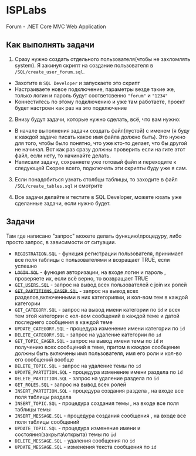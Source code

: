 # ISPLabs
Forum - .NET Core MVC Web Application

## Как выполнять задачи

1. Сразу нужно создать отдельного пользователя(чтобы не захломлять system). Я закинул скрипт на создание пользователя в `/SQL/create_user_forum.sql`.
  * Захотите в `SQL Developer` и запускаете это скрипт
  * Настраиваете новое подключение, параметры везде такие же, только логин и пароль будут соответсвенно `"forum"` и `"1234"`
  * Коннеститесь по этому подключению и уже там работаете, проект будет настроен как раз на это подключение
 
2. Внизу будут задачи, которые нужно сделать, всё, что вам нужно:
  * В начале выполнения задачи создать файл(пустой) с именем (я буду к каждой задаче писать какое имя файла должно быть). Это нужно для того, чтобы было понятно, что уже кто-то делает, что бы другой не начинал. Вот как раз сразу должны проверить если на гите этот файл, если нету, то начинайте делать.
  * Написали задачу, сохраняете уже готовый файл и переходите к следующей
  Скорее всего, подключать эти скрипты буду уже я сам.

3. Если понадобиться узнать столбцы таблицы, то заходите в файл `/SQL/create_tables.sql` и смотрите

4. Все задачи делайте и тестите в SQL Developer, можете юзать уже сделанные задачи, если нужно будет.

## Задачи
Там где написано "запрос" можете делать функцию\процедуру, либо просто запрос, в зависимости от ситуации.

 - ~~`REGISTRATION.SQL`~~ - функция регистрации пользователя, принимает все поля таблицы c пользователями и возращает TRUE, если успешно
 - ~~`LOGIN.SQL`~~ - функция авторизации, на входе логин и пароль , проверяете их, если всё верно, то возвращает TRUE
 - ~~`GET_USERS.SQL`~~ - запрос на вывод всех пользователей с join их ролей
 - ~~`GET_PARTITIONS_EAGER.SQL`~~ - запрос на вывод всех разделов,включенными в них категориями, и кол-вом тем в каждой категории
 - `GET_CATEGORY.SQL` - запрос на вывод имени категории по `id` и всех тем этой категории с кол-вом сообщений в каждой теме и датой последнего сообщения в каждой теме
 - `UPDATE_CATEGORY.SQL` - процедура изменение имени категории по `id`
 - `DELETE_CATEGORY.SQL` - запрос на удаление категории по `id`
 - `GET_TOPIC_EAGER.SQL` - запрос на вывод имени темы по `id` и получению всех сообщений в теме, притом в каждое сообщение должны быть включены имя пользователя, имя его роли и кол-во его сообщений вообще
 - `DELETE_TOPIC.SQL` - запрос на удаление темы по `id`
 - `UPDATE_PARTITION.SQL` - процедура изменение имени раздела по `id`
 - `DELETE_PARTITION.SQL` - запрос на удаление раздела по `id`
 - `GET_ROLES.SQL` - запрос на вывод всех ролей
 - `INSERT_PARTITION.SQL` - процедура создания раздела , на входе все поля таблицы раздела
 - `INSERT_TOPIC.SQL` - процедура создания темы , на входе все поля таблицы темы
 - `INSERT_MESSAGE.SQL` - процедура создания сообщения , на входе все поля таблицы сообщений
 - `UPDATE_TOPIC.SQL` - процедура изменение имени и состояния(закрыта\открыта) темы по `id`
 - `DELETE_MESSAGE.SQL` - удаления сообщения по `id`
 - `UPDATE_MESSAGE.SQL` - изменения текста сообщения по `id`
